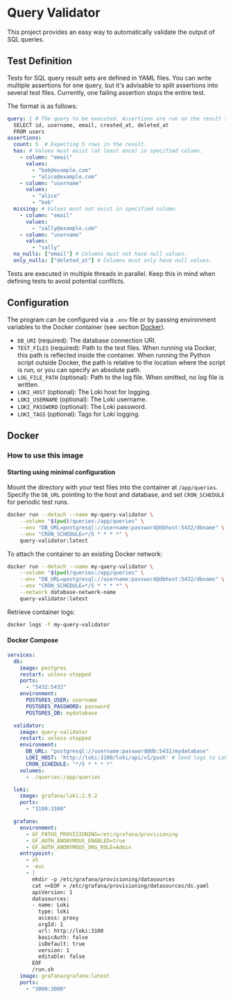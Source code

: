# Query Validator

This project provides an easy way to automatically validate the output of SQL queries.

## Test Definition

Tests for SQL query result sets are defined in YAML files. You can write multiple assertions for one query, but it's advisable to split assertions into several test files. Currently, one failing assertion stops the entire test.

The format is as follows:

```yaml filename="test-select-users.yaml"
query: | # The query to be executed. Assertions are run on the result set.
  SELECT id, username, email, created_at, deleted_at
  FROM users
assertions:
  count: 5  # Expecting 5 rows in the result.
  has: # Values must exist (at least once) in specified column.
    - column: "email"
      values: 
        - "bob@example.com"
        - "alice@example.com"
    - column: "username"
      values: 
        - "alice"
        - "bob"
  missing: # Values must not exist in specified column.
    - column: "email"
      values: 
        - "sally@example.com"
    - column: "username"
      values:
        - "sally"
  no_nulls: ["email"] # Columns must not have null values.
  only_nulls: ["deleted_at"] # Columns must only have null values.
```

Tests are executed in multiple threads in parallel. Keep this in mind when defining tests to avoid potential conflicts.

## Configuration

The program can be configured via a `.env` file or by passing environment variables to the Docker container (see section [Docker](#Docker)).

- `DB_URI` (required): The database connection URI.
- `TEST_FILES` (required): Path to the test files. When running via Docker, this path is reflected inside the container. When running the Python script outside Docker, the path is relative to the location where the script is run, or you can specify an absolute path.
- `LOG_FILE_PATH` (optional): Path to the log file. When omitted, no log file is written.
- `LOKI_HOST` (optional): The Loki host for logging.
- `LOKI_USERNAME` (optional): The Loki username.
- `LOKI_PASSWORD` (optional): The Loki password.
- `LOKI_TAGS` (optional): Tags for Loki logging.

## Docker

### How to use this image

#### Starting using minimal configuration

Mount the directory with your test files into the container at `/app/queries`. Specify the `DB_URL` pointing to the host and database, and set `CRON_SCHEDULE` for periodic test runs.

```bash
docker run --detach --name my-query-validator \
	--volume "$(pwd)/queries:/app/queries" \
	--env "DB_URL=postgresql://username:password@dbhost:5432/dbname" \
	--env "CRON_SCHEDULE=*/5 * * * *" \
	query-validator:latest
```

To attach the container to an existing Docker network:

```bash
docker run --detach --name my-query-validator \
	--volume "$(pwd)/queries:/app/queries" \
	--env "DB_URL=postgresql://username:password@dbhost:5432/dbname" \
	--env "CRON_SCHEDULE=*/5 * * * *" \
	--network database-network-name 
	query-validator:latest
```

Retrieve container logs:

```bash
docker logs -f my-query-validator
```

#### Docker Compose

```yaml
services:
  db:
    image: postgres
    restart: unless-stopped
    ports:
      - "5432:5432"
    environment:
      POSTGRES_USER: username 
      POSTGRES_PASSWORD: password
      POSTGRES_DB: mydatabase

  validator:
    image: query-validator
    restart: unless-stopped
    environment:
      DB_URL: "postgresql://username:password@db:5432/mydatabase"
      LOKI_HOST: 'http://loki:3100/loki/api/v1/push' # Send logs to Loki
      CRON_SCHEDULE: "*/5 * * * *"
    volumes:
      - ./queries:/app/queries

  loki:
    image: grafana/loki:2.9.2
    ports:
      - "3100:3100"

  grafana:
    environment:
      - GF_PATHS_PROVISIONING=/etc/grafana/provisioning
      - GF_AUTH_ANONYMOUS_ENABLED=true
      - GF_AUTH_ANONYMOUS_ORG_ROLE=Admin
    entrypoint:
      - sh
      - -euc
      - |
        mkdir -p /etc/grafana/provisioning/datasources
        cat <<EOF > /etc/grafana/provisioning/datasources/ds.yaml
        apiVersion: 1
        datasources:
        - name: Loki
          type: loki
          access: proxy 
          orgId: 1
          url: http://loki:3100
          basicAuth: false
          isDefault: true
          version: 1
          editable: false
        EOF
        /run.sh
    image: grafana/grafana:latest
    ports:
      - "3000:3000"
```

